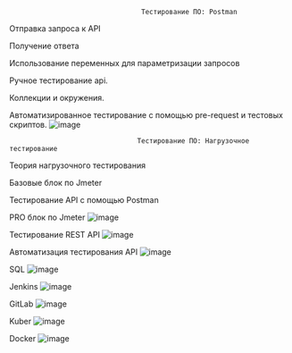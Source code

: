                                     Тестирование ПО: Postman

Отправка запроса к API

Получение ответа

Использование переменных для параметризации запросов

Ручное тестирование api.

Коллекции и окружения.

Автоматизированное тестирование с помощью pre-request и тестовых скриптов.
![image](https://github.com/Zhirkin22/Sert/assets/163585803/a321b95b-e0c8-4961-b1b8-c29c72159e4a)


                                    Тестирование ПО: Нагрузочное тестирование

Теория нагрузочного тестирования

Базовые блок по Jmeter

Тестирование API с помощью Postman

PRO блок по Jmeter
![image](https://github.com/Zhirkin22/Sert/assets/163585803/5f69f3ab-d1f5-4ee0-920b-e4c2cc237c18)


Тестирование REST API
![image](https://github.com/Zhirkin22/Sert/assets/163585803/1aab3f2d-b9ff-4f58-bcb8-4429ede3c508)


Автоматизация тестирования API
![image](https://github.com/Zhirkin22/Sert/assets/163585803/e6960680-4f23-4d73-8db8-26719a72056e)


SQL
![image](https://github.com/Zhirkin22/Sert/assets/163585803/c45ee289-dd1b-4500-9cdc-363f815d1d13)


Jenkins
![image](https://github.com/Zhirkin22/Sert/assets/163585803/60dc1188-79cd-4bc3-90f3-7af49dbfdee1)


GitLab
![image](https://github.com/Zhirkin22/Sert/assets/163585803/465ea2d3-3f54-4c97-b5fb-91b081c0e0b9)


Kuber
![image](https://github.com/Zhirkin22/Sert/assets/163585803/5d8313c2-ce9c-41d6-b38c-7718c20dee79)


Docker
![image](https://github.com/Zhirkin22/Sert/assets/163585803/17224b9e-83a0-47b0-a7ac-a57b7dc7ee1e)









